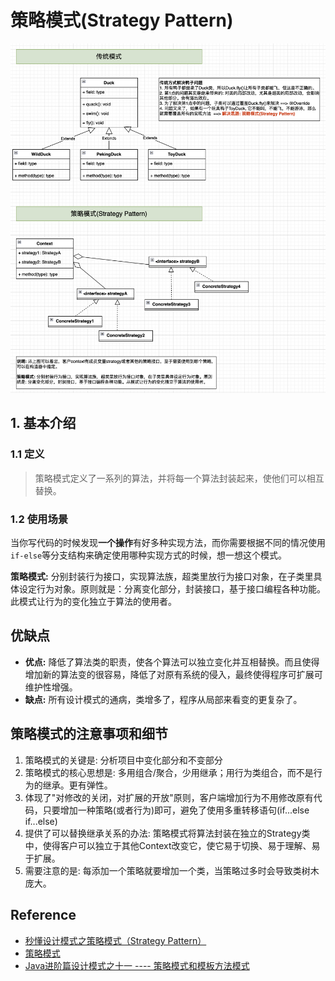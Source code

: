 # 策略模式(Strategy Pattern)
![](images/StrategyPatern.png)

## 1. 基本介绍
### 1.1 定义
> 策略模式定义了一系列的算法，并将每一个算法封装起来，使他们可以相互替换。

### 1.2 使用场景
当你写代码的时候发现**一个操作**有好多种实现方法，而你需要根据不同的情况使用`if-else`等分支结构来确定使用哪种实现方式的时候，想一想这个模式。

**策略模式:** 分别封装行为接口，实现算法族，超类里放行为接口对象，在子类里具体设定行为对象。原则就是：分离变化部分，封装接口，基于接口编程各种功能。此模式让行为的变化独立于算法的使用者。


## 优缺点
* **优点:** 降低了算法类的职责，使各个算法可以独立变化并互相替换。而且使得增加新的算法变的很容易，降低了对原有系统的侵入，最终使得程序可扩展可维护性增强。
* **缺点:** 所有设计模式的通病，类增多了，程序从局部来看变的更复杂了。


## 策略模式的注意事项和细节
1. 策略模式的关键是: 分析项目中变化部分和不变部分
2. 策略模式的核心思想是: 多用组合/聚合，少用继承；用行为类组合，而不是行为的继承。更有弹性。
3. 体现了"对修改的关闭，对扩展的开放"原则，客户端增加行为不用修改原有代码，只要增加一种策略(或者行为)即可，避免了使用多重转移语句(if...else if...else)
4. 提供了可以替换继承关系的办法: 策略模式将算法封装在独立的Strategy类中，使得客户可以独立于其他Context改变它，使它易于切换、易于理解、易于扩展。
5. 需要注意的是: 每添加一个策略就要增加一个类，当策略过多时会导致类树木庞大。


## Reference
* [秒懂设计模式之策略模式（Strategy Pattern）](https://shusheng007.top/2020/02/16/strategy-pattern/)
* [策略模式](https://refactoringguru.cn/design-patterns/strategy)
* [Java进阶篇设计模式之十一 ---- 策略模式和模板方法模式](https://www.cnblogs.com/xuwujing/p/9954263.html)